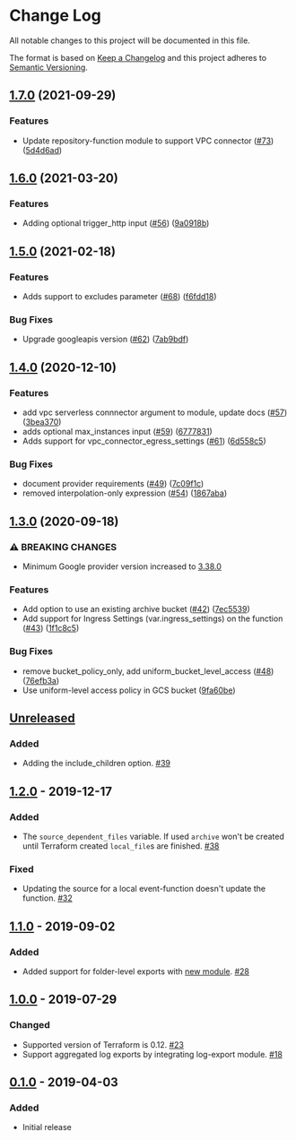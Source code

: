# Change Log

All notable changes to this project will be documented in this file.

The format is based on [Keep a Changelog](http://keepachangelog.com/) and this
project adheres to [Semantic Versioning](http://semver.org/).

## [1.7.0](https://www.github.com/terraform-google-modules/terraform-google-event-function/compare/v1.6.0...v1.7.0) (2021-09-29)


### Features

* Update repository-function module to support VPC connector ([#73](https://www.github.com/terraform-google-modules/terraform-google-event-function/issues/73)) ([5d4d6ad](https://www.github.com/terraform-google-modules/terraform-google-event-function/commit/5d4d6ada59959d9a18d316ba9dbf2e33612cca86))

## [1.6.0](https://www.github.com/terraform-google-modules/terraform-google-event-function/compare/v1.5.0...v1.6.0) (2021-03-20)


### Features

* Adding optional trigger_http input ([#56](https://www.github.com/terraform-google-modules/terraform-google-event-function/issues/56)) ([9a0918b](https://www.github.com/terraform-google-modules/terraform-google-event-function/commit/9a0918be6711be689eee0d09f39b6a114bfaec98))

## [1.5.0](https://www.github.com/terraform-google-modules/terraform-google-event-function/compare/v1.4.0...v1.5.0) (2021-02-18)


### Features

* Adds support to excludes parameter ([#68](https://www.github.com/terraform-google-modules/terraform-google-event-function/issues/68)) ([f6fdd18](https://www.github.com/terraform-google-modules/terraform-google-event-function/commit/f6fdd18df8c2e5a8a8f1afe0242f09ac48a02747))


### Bug Fixes

* Upgrade googleapis version ([#62](https://www.github.com/terraform-google-modules/terraform-google-event-function/issues/62)) ([7ab9bdf](https://www.github.com/terraform-google-modules/terraform-google-event-function/commit/7ab9bdf553a17b114da05f7a6ba49536ba637b9a))

## [1.4.0](https://www.github.com/terraform-google-modules/terraform-google-event-function/compare/v1.3.0...v1.4.0) (2020-12-10)


### Features

* add vpc serverless connnector argument to module, update docs ([#57](https://www.github.com/terraform-google-modules/terraform-google-event-function/issues/57)) ([3bea370](https://www.github.com/terraform-google-modules/terraform-google-event-function/commit/3bea3702e7bb2a51dfdbd6c02f8a27e9f6875975))
* adds optional max_instances input ([#59](https://www.github.com/terraform-google-modules/terraform-google-event-function/issues/59)) ([6777831](https://www.github.com/terraform-google-modules/terraform-google-event-function/commit/6777831fb4d92d601fc4d2128b4dabd9e378fc69))
* Adds support for vpc_connector_egress_settings ([#61](https://www.github.com/terraform-google-modules/terraform-google-event-function/issues/61)) ([6d558c5](https://www.github.com/terraform-google-modules/terraform-google-event-function/commit/6d558c541dfaba2f2fd042c74ee7b969a093b017))


### Bug Fixes

* document provider requirements ([#49](https://www.github.com/terraform-google-modules/terraform-google-event-function/issues/49)) ([7c09f1c](https://www.github.com/terraform-google-modules/terraform-google-event-function/commit/7c09f1c9782b8c482b60524d8d08f9b8b3b76810))
* removed interpolation-only expression ([#54](https://www.github.com/terraform-google-modules/terraform-google-event-function/issues/54)) ([1867aba](https://www.github.com/terraform-google-modules/terraform-google-event-function/commit/1867abadaff5a3bbe32b1c602ff8c034f11ab250))

## [1.3.0](https://www.github.com/terraform-google-modules/terraform-google-event-function/compare/v1.2.0...v1.3.0) (2020-09-18)

### ⚠ BREAKING CHANGES

* Minimum Google provider version increased to [3.38.0](https://github.com/hashicorp/terraform-provider-google/blob/master/CHANGELOG.md#3380-september-08-2020)


### Features

* Add option to use an existing archive bucket ([#42](https://www.github.com/terraform-google-modules/terraform-google-event-function/issues/42)) ([7ec5539](https://www.github.com/terraform-google-modules/terraform-google-event-function/commit/7ec5539f1d22059129234e7509f7d7549a0f02dd))
* Add support for Ingress Settings (var.ingress_settings) on the function ([#43](https://www.github.com/terraform-google-modules/terraform-google-event-function/issues/43)) ([1f1c8c5](https://www.github.com/terraform-google-modules/terraform-google-event-function/commit/1f1c8c52dcdb3ff228f5580fc725114868b17aaa))


### Bug Fixes

* remove bucket_policy_only, add uniform_bucket_level_access ([#48](https://www.github.com/terraform-google-modules/terraform-google-event-function/issues/48)) ([76efb3a](https://www.github.com/terraform-google-modules/terraform-google-event-function/commit/76efb3a2d1a9fa1379bb6ce7dc16a888ea70cd06))
* Use uniform-level access policy in GCS bucket ([9fa60be](https://www.github.com/terraform-google-modules/terraform-google-event-function/commit/9fa60be12c580ca62315b8082bae3698216681c4))

## [Unreleased]

### Added

- Adding the include_children option. [#39](https://github.com/terraform-google-modules/terraform-google-event-function/pull/39)

## [1.2.0] - 2019-12-17

### Added

- The `source_dependent_files` variable. If used `archive` won't be created until Terraform created `local_file`s are finished. [#38]

### Fixed

- Updating the source for a local event-function doesn't update the function. [#32]

## [1.1.0] - 2019-09-02

### Added

- Added support for folder-level exports with [new module](./modules/event-folder-log-entry). [#28]

## [1.0.0] - 2019-07-29

### Changed

- Supported version of Terraform is 0.12. [#23]
- Support aggregated log exports by integrating log-export module. [#18]

## [0.1.0] - 2019-04-03

### Added

- Initial release

[Unreleased]: https://github.com/terraform-google-modules/terraform-google-event-function/compare/v1.2.0...HEAD
[0.1.0]: https://github.com/terraform-google-modules/terraform-google-event-function/releases/tag/v0.1.0
[1.0.0]: https://github.com/terraform-google-modules/terraform-google-event-function/compare/v0.1.0...v1.0.0
[1.1.0]: https://github.com/terraform-google-modules/terraform-google-event-function/compare/v1.0.0...v1.1.0
[1.2.0]: https://github.com/terraform-google-modules/terraform-google-event-function/compare/v1.1.0...v1.2.0


[#38]: https://github.com/terraform-google-modules/terraform-google-event-function/issues/38
[#32]: https://github.com/terraform-google-modules/terraform-google-event-function/issues/32
[#28]: https://github.com/terraform-google-modules/terraform-google-event-function/pull/28
[#23]: https://github.com/terraform-google-modules/terraform-google-event-function/pull/23
[#18]: https://github.com/terraform-google-modules/terraform-google-event-function/pull/18
